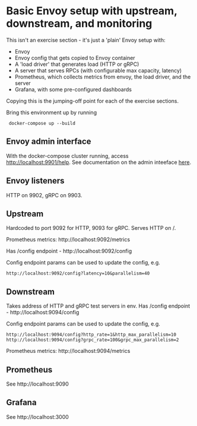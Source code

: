 # Basic Envoy setup with upstream, downstream, and monitoring

This isn't an exercise section - it's just a 'plain' Envoy setup with:
  * Envoy 
  * Envoy config that gets copied to Envoy container
  * A 'load driver' that generates load (HTTP or gRPC)
  * A server that serves RPCs (with configurable max capacity, latency)
  * Prometheus, which collects metrics from envoy, the load driver, and the server
  * Grafana, with some pre-configured dashboards

Copying this is the jumping-off point for each of the exercise sections.

Bring this environment up by running 

```
 docker-compose up --build
```

## Envoy admin interface

With the docker-compose cluster running, access [http://localhost:9901/help](http://localhost:9901/help).
See documentation on the admin inteeface [here](https://www.envoyproxy.io/docs/envoy/latest/operations/admin).

## Envoy listeners
HTTP on 9902, gRPC on 9903.

## Upstream

Hardcoded to port 9092 for HTTP, 9093 for gRPC.
Serves HTTP on /.

Prometheus metrics: http://localhost:9092/metrics

Has /config endpoint - http://localhost:9092/config

Config endpoint params can be used to update the config, e.g.

```
http://localhost:9092/config?latency=10&parallelism=40
```

## Downstream

Takes address of HTTP and gRPC test servers in env.
Has /config endpoint - http://localhost:9094/config

Config endpoint params can be used to update the config, e.g.

```
http://localhost:9094/config?http_rate=1&http_max_parallelism=10
http://localhost:9094/config?grpc_rate=100&grpc_max_parallelism=2
```

Prometheus metrics: http://localhost:9094/metrics

## Prometheus

See http://localhost:9090

## Grafana 

See http://localhost:3000